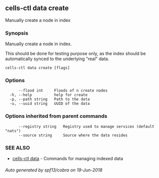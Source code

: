## cells-ctl data create

Manually create a node in index

### Synopsis

Manually create a node in index.

This should be done for testing purpose only, as the index should be automatically synced to the underlying "real" data.



```
cells-ctl data create [flags]
```

### Options

```
      --flood int     Floods of n create nodes
  -h, --help          help for create
  -p, --path string   Path to the data
  -u, --uuid string   UUID of the data
```

### Options inherited from parent commands

```
      --registry string   Registry used to manage services (default "nats")
      --source string     Source where the data resides
```

### SEE ALSO

* [cells-ctl data](cells-ctl-data)	 - Commands for managing indexed data

###### Auto generated by spf13/cobra on 19-Jun-2018
